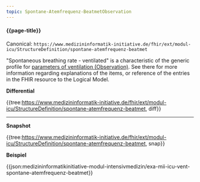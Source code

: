 ```yaml
---
topic: Spontane-Atemfrequenz-BeatmetObservation
---
```

#### {{page-title}}

Canonical: 
```https://www.medizininformatik-initiative.de/fhir/ext/modul-icu/StructureDefinition/spontane-atemfrequenz-beatmet```

"Spontaneous breathing rate - ventilated" is a characteristic of the generic profile for [parameters of ventilation (Observation)](https://www.medizininformatik-initiative.de/fhir/ext/modul-icu/StructureDefinition/mii-parameter-von-beatmung). See there for more information regarding explanations of the items, or reference of the entries in the FHIR resource to the Logical Model.

**Differential**

{{tree:https://www.medizininformatik-initiative.de/fhir/ext/modul-icu/StructureDefinition/spontane-atemfrequenz-beatmet, diff}}

---

**Snapshot**

{{tree:https://www.medizininformatik-initiative.de/fhir/ext/modul-icu/StructureDefinition/spontane-atemfrequenz-beatmet, snap}}

**Beispiel**

{{json:medizininformatikinitiative-modul-intensivmedizin/exa-mii-icu-vent-spontane-atemfrequenz-beatmet}}